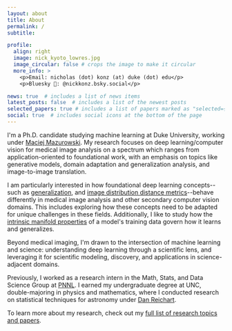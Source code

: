 ```yaml
---
layout: about
title: About
permalink: /
subtitle:

profile:
  align: right
  image: nick_kyoto_lowres.jpg
  image_circular: false # crops the image to make it circular
  more_info: >
    <p>Email: nicholas (dot) konz (at) duke (dot) edu</p>
    <p>Bluesky 🦋: @nickkonz.bsky.social</p>

news: true  # includes a list of news items
latest_posts: false  # includes a list of the newest posts
selected_papers: true # includes a list of papers marked as "selected={true}"
social: true  # includes social icons at the bottom of the page
---
```


I'm a Ph.D. candidate studying machine learning at Duke University, working under [Maciej Mazurowski](https://sites.duke.edu/mazurowski/). My research focuses on deep learning/computer vision for medical image analysis on a spectrum which ranges from application-oriented to foundational work, with an emphasis on topics like generative models, domain adaptation and generalization analysis, and image-to-image translation.

I am particularly interested in how foundational deep learning concepts--such as [generalization](https://nickk124.github.io/research/#intrinsic-properties-of-image-data-manifolds-and-their-effects-on-neural-network-generalization), and [image distribution distance metrics](https://nickk124.github.io/research/#image-distribution-similarity-metrics-and-generative-models)--behave differently in medical image analysis and other secondary computer vision domains. This includes exploring how these concepts need to be adapted for unique challenges in these fields. Additionally, I like to study how the [intrinsic manifold properties](https://nickk124.github.io/research/#intrinsic-properties-of-image-data-manifolds-and-their-effects-on-neural-network-generalization) of a model's training data govern how it learns and generalizes.

Beyond medical imaging, I'm drawn to the intersection of machine learning and science: understanding deep learning through a scientific lens, and leveraging it for scientific modeling, discovery, and applications in science-adjacent domains.

Previously, I worked as a research intern in the Math, Stats, and Data Science Group at [PNNL](https://www.pnnl.gov/). I earned my undergraduate degree at UNC, double-majoring in physics and mathematics, where I conducted research on statistical techniques for astronomy under [Dan Reichart](https://www.danreichart.com/).

To learn more about my research, check out my [full list of research topics and papers](/research/).
